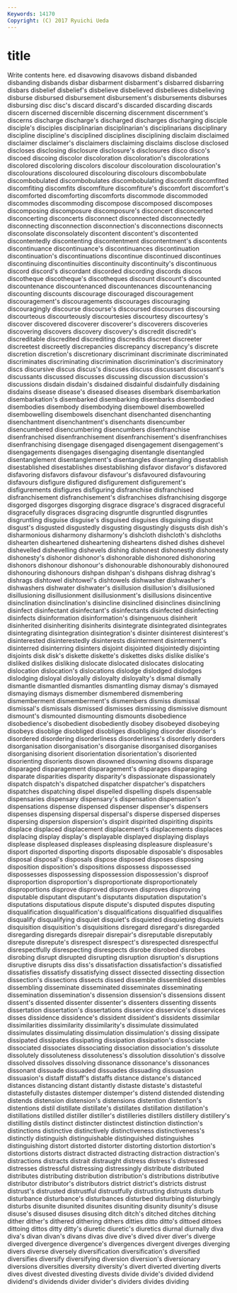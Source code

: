 ```yaml
---
Keywords: 14170 
Copyright: (C) 2017 Ryuichi Ueda
---
```


# title

Write contents here.
ed disavowing
disavows disband disbanded disbanding disbands disbar disbarment disbarment's disbarred disbarring
disbars disbelief disbelief's disbelieve disbelieved disbelieves disbelieving disburse disbursed disbursement
disbursement's disbursements disburses disbursing disc disc's discard discard's discarded discarding
discards discern discerned discernible discerning discernment discernment's discerns discharge discharge's
discharged discharges discharging disciple disciple's disciples disciplinarian disciplinarian's disciplinarians disciplinary
discipline discipline's disciplined disciplines disciplining disclaim disclaimed disclaimer disclaimer's disclaimers
disclaiming disclaims disclose disclosed discloses disclosing disclosure disclosure's disclosures disco
disco's discoed discoing discolor discoloration discoloration's discolorations discolored discoloring discolors
discolour discolouration discolouration's discolourations discoloured discolouring discolours discombobulate discombobulated discombobulates
discombobulating discomfit discomfited discomfiting discomfits discomfiture discomfiture's discomfort discomfort's discomforted
discomforting discomforts discommode discommoded discommodes discommoding discompose discomposed discomposes discomposing
discomposure discomposure's disconcert disconcerted disconcerting disconcerts disconnect disconnected disconnectedly disconnecting
disconnection disconnection's disconnections disconnects disconsolate disconsolately discontent discontent's discontented discontentedly
discontenting discontentment discontentment's discontents discontinuance discontinuance's discontinuances discontinuation discontinuation's discontinuations
discontinue discontinued discontinues discontinuing discontinuities discontinuity discontinuity's discontinuous discord discord's
discordant discorded discording discords discos discotheque discotheque's discotheques discount discount's
discounted discountenance discountenanced discountenances discountenancing discounting discounts discourage discouraged discouragement
discouragement's discouragements discourages discouraging discouragingly discourse discourse's discoursed discourses discoursing
discourteous discourteously discourtesies discourtesy discourtesy's discover discovered discoverer discoverer's discoverers
discoveries discovering discovers discovery discovery's discredit discredit's discreditable discredited discrediting
discredits discreet discreeter discreetest discreetly discrepancies discrepancy discrepancy's discrete discretion
discretion's discretionary discriminant discriminate discriminated discriminates discriminating discrimination discrimination's discriminatory
discs discursive discus discus's discuses discuss discussant discussant's discussants discussed
discusses discussing discussion discussion's discussions disdain disdain's disdained disdainful disdainfully
disdaining disdains disease disease's diseased diseases disembark disembarkation disembarkation's disembarked
disembarking disembarks disembodied disembodies disembody disembodying disembowel disembowelled disembowelling disembowels
disenchant disenchanted disenchanting disenchantment disenchantment's disenchants disencumber disencumbered disencumbering disencumbers
disenfranchise disenfranchised disenfranchisement disenfranchisement's disenfranchises disenfranchising disengage disengaged disengagement disengagement's
disengagements disengages disengaging disentangle disentangled disentanglement disentanglement's disentangles disentangling disestablish
disestablished disestablishes disestablishing disfavor disfavor's disfavored disfavoring disfavors disfavour disfavour's
disfavoured disfavouring disfavours disfigure disfigured disfigurement disfigurement's disfigurements disfigures disfiguring
disfranchise disfranchised disfranchisement disfranchisement's disfranchises disfranchising disgorge disgorged disgorges disgorging
disgrace disgrace's disgraced disgraceful disgracefully disgraces disgracing disgruntle disgruntled disgruntles
disgruntling disguise disguise's disguised disguises disguising disgust disgust's disgusted disgustedly
disgusting disgustingly disgusts dish dish's disharmonious disharmony disharmony's dishcloth dishcloth's
dishcloths dishearten disheartened disheartening disheartens dished dishes dishevel dishevelled dishevelling
dishevels dishing dishonest dishonestly dishonesty dishonesty's dishonor dishonor's dishonorable dishonored
dishonoring dishonors dishonour dishonour's dishonourable dishonourably dishonoured dishonouring dishonours dishpan
dishpan's dishpans dishrag dishrag's dishrags dishtowel dishtowel's dishtowels dishwasher dishwasher's
dishwashers dishwater dishwater's disillusion disillusion's disillusioned disillusioning disillusionment disillusionment's disillusions
disincentive disinclination disinclination's disincline disinclined disinclines disinclining disinfect disinfectant disinfectant's
disinfectants disinfected disinfecting disinfects disinformation disinformation's disingenuous disinherit disinherited disinheriting
disinherits disintegrate disintegrated disintegrates disintegrating disintegration disintegration's disinter disinterest disinterest's
disinterested disinterestedly disinterests disinterment disinterment's disinterred disinterring disinters disjoint disjointed
disjointedly disjointing disjoints disk disk's diskette diskette's diskettes disks dislike
dislike's disliked dislikes disliking dislocate dislocated dislocates dislocating dislocation dislocation's
dislocations dislodge dislodged dislodges dislodging disloyal disloyally disloyalty disloyalty's dismal
dismally dismantle dismantled dismantles dismantling dismay dismay's dismayed dismaying dismays
dismember dismembered dismembering dismemberment dismemberment's dismembers dismiss dismissal dismissal's dismissals
dismissed dismisses dismissing dismissive dismount dismount's dismounted dismounting dismounts disobedience
disobedience's disobedient disobediently disobey disobeyed disobeying disobeys disoblige disobliged disobliges
disobliging disorder disorder's disordered disordering disorderliness disorderliness's disorderly disorders disorganisation
disorganisation's disorganise disorganised disorganises disorganising disorient disorientation disorientation's disoriented disorienting
disorients disown disowned disowning disowns disparage disparaged disparagement disparagement's disparages
disparaging disparate disparities disparity disparity's dispassionate dispassionately dispatch dispatch's dispatched
dispatcher dispatcher's dispatchers dispatches dispatching dispel dispelled dispelling dispels dispensable
dispensaries dispensary dispensary's dispensation dispensation's dispensations dispense dispensed dispenser dispenser's
dispensers dispenses dispensing dispersal dispersal's disperse dispersed disperses dispersing dispersion
dispersion's dispirit dispirited dispiriting dispirits displace displaced displacement displacement's displacements
displaces displacing display display's displayable displayed displaying displays displease displeased
displeases displeasing displeasure displeasure's disport disported disporting disports disposable disposable's
disposables disposal disposal's disposals dispose disposed disposes disposing disposition disposition's
dispositions dispossess dispossessed dispossesses dispossessing dispossession dispossession's disproof disproportion disproportion's
disproportionate disproportionately disproportions disprove disproved disproven disproves disproving disputable disputant
disputant's disputants disputation disputation's disputations disputatious dispute dispute's disputed disputes
disputing disqualification disqualification's disqualifications disqualified disqualifies disqualify disqualifying disquiet disquiet's
disquieted disquieting disquiets disquisition disquisition's disquisitions disregard disregard's disregarded disregarding
disregards disrepair disrepair's disreputable disreputably disrepute disrepute's disrespect disrespect's disrespected
disrespectful disrespectfully disrespecting disrespects disrobe disrobed disrobes disrobing disrupt disrupted
disrupting disruption disruption's disruptions disruptive disrupts diss diss's dissatisfaction dissatisfaction's
dissatisfied dissatisfies dissatisfy dissatisfying dissect dissected dissecting dissection dissection's dissections
dissects dissed dissemble dissembled dissembles dissembling disseminate disseminated disseminates disseminating
dissemination dissemination's dissension dissension's dissensions dissent dissent's dissented dissenter dissenter's
dissenters dissenting dissents dissertation dissertation's dissertations disservice disservice's disservices disses
dissidence dissidence's dissident dissident's dissidents dissimilar dissimilarities dissimilarity dissimilarity's dissimulate
dissimulated dissimulates dissimulating dissimulation dissimulation's dissing dissipate dissipated dissipates dissipating
dissipation dissipation's dissociate dissociated dissociates dissociating dissociation dissociation's dissolute dissolutely
dissoluteness dissoluteness's dissolution dissolution's dissolve dissolved dissolves dissolving dissonance dissonance's
dissonances dissonant dissuade dissuaded dissuades dissuading dissuasion dissuasion's distaff distaff's
distaffs distance distance's distanced distances distancing distant distantly distaste distaste's
distasteful distastefully distastes distemper distemper's distend distended distending distends distension
distension's distensions distention distention's distentions distil distillate distillate's distillates distillation
distillation's distillations distilled distiller distiller's distilleries distillers distillery distillery's distilling
distils distinct distincter distinctest distinction distinction's distinctions distinctive distinctively distinctiveness
distinctiveness's distinctly distinguish distinguishable distinguished distinguishes distinguishing distort distorted distorter
distorting distortion distortion's distortions distorts distract distracted distracting distraction distraction's
distractions distracts distrait distraught distress distress's distressed distresses distressful distressing
distressingly distribute distributed distributes distributing distribution distribution's distributions distributive distributor
distributor's distributors district district's districts distrust distrust's distrusted distrustful distrustfully
distrusting distrusts disturb disturbance disturbance's disturbances disturbed disturbing disturbingly disturbs
disunite disunited disunites disuniting disunity disunity's disuse disuse's disused disuses
disusing ditch ditch's ditched ditches ditching dither dither's dithered dithering
dithers ditties ditto ditto's dittoed dittoes dittoing dittos ditty ditty's
diuretic diuretic's diuretics diurnal diurnally diva diva's divan divan's divans
divas dive dive's dived diver diver's diverge diverged divergence divergence's
divergences divergent diverges diverging divers diverse diversely diversification diversification's diversified
diversifies diversify diversifying diversion diversion's diversionary diversions diversities diversity diversity's
divert diverted diverting diverts dives divest divested divesting divests divide
divide's divided dividend dividend's dividends divider divider's dividers divides dividing
